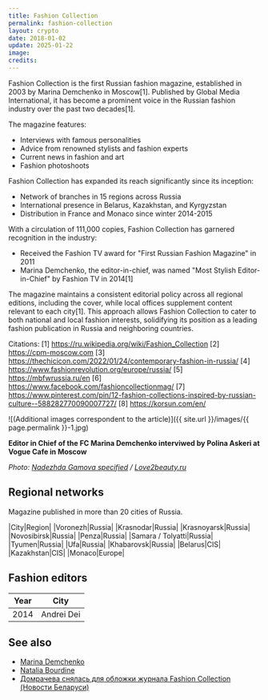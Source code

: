 ```yaml
---
title: Fashion Collection
permalink: fashion-collection
layout: crypto
date: 2018-01-02
update: 2025-01-22
image:
credits:
---
```


Fashion Collection is the first Russian fashion magazine, established in 2003 by Marina Demchenko in Moscow[1]. Published by Global Media International, it has become a prominent voice in the Russian fashion industry over the past two decades[1].

The magazine features:

- Interviews with famous personalities
- Advice from renowned stylists and fashion experts
- Current news in fashion and art
- Fashion photoshoots

Fashion Collection has expanded its reach significantly since its inception:

- Network of branches in 15 regions across Russia
- International presence in Belarus, Kazakhstan, and Kyrgyzstan
- Distribution in France and Monaco since winter 2014-2015

With a circulation of 111,000 copies, Fashion Collection has garnered recognition in the industry:

- Received the Fashion TV award for "First Russian Fashion Magazine" in 2011
- Marina Demchenko, the editor-in-chief, was named "Most Stylish Editor-in-Chief" by Fashion TV in 2014[1]

The magazine maintains a consistent editorial policy across all regional editions, including the cover, while local offices supplement content relevant to each city[1]. This approach allows Fashion Collection to cater to both national and local fashion interests, solidifying its position as a leading fashion publication in Russia and neighboring countries.

Citations:
[1] https://ru.wikipedia.org/wiki/Fashion_Collection
[2] https://cpm-moscow.com
[3] https://thechicicon.com/2022/01/24/contemporary-fashion-in-russia/
[4] https://www.fashionrevolution.org/europe/russia/
[5] https://mbfwrussia.ru/en
[6] https://www.facebook.com/fashioncollectionmag/
[7] https://www.pinterest.com/pin/12-fashion-collections-inspired-by-russian-culture--588282770090007727/
[8] https://korsun.com/en/

![(Additional images correspondent to the article)]({{ site.url }}/images/{{ page.permalink }}-1.jpg)

**Editor in Chief of the FC Marina Demchenko interviwed by Polina Askeri at Vogue Cafe in Moscow**

*Photo: [Nadezhda Gamova specified](https://www.love2beauty.ru/woman/persons_and_events/articles/polina-askeri-interview-with-marina-demchenko/page-4) / [Love2beauty.ru](https://www.love2beauty.ru/woman/persons_and_events/articles/polina-askeri-interview-with-marina-demchenko/page-4)*

## Regional networks

Magazine published in more than 20 cities of Russia.

|City|Region|
|Voronezh|Russia|
|Krasnodar|Russia|
|Krasnoyarsk|Russia|
|Novosibirsk|Russia|
|Penza|Russia|
|Samara / Tolyatti|Russia|
|Tyumen|Russia|
|Ufa|Russia|
|Khabarovsk|Russia|
|Belarus|CIS|
|Kazakhstan|CIS|
|Monaco|Europe|

## Fashion editors

|Year|City|
|-|-|
|2014|Andrei Dei|

## See also

+ [Marina Demchenko](demchenko-marina)
+ [Natalia Bourdine](bourdine-natalia)
+ [Домрачева снялась для обложки журнала Fashion Collection (Новости Беларуси)](https://www.belta.by/kaleidoscope/view/domracheva-snjalas-dlja-oblozhki-312252-2018/)
